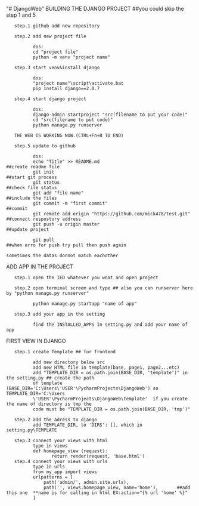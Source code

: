 "# DjangoWeb" 
BUILDING THE DJANGO PROJECT ##you could skip the step 1 and 5

       step.1 github add new repository

       step.2 add new project file

              dos:
              cd "project file"
              python -m venv "project name"

       step.3 start venv&install django

              dos:
              "project name"\script\activate.bat
              pip install django==2.0.7

       step.4 start django project

              dos:
              django-admin startproject "src(filename to put your code)"
              cd "src(filename to put code)"
              python manage.py runserver

       THE WEB IS WORKING NOW.(CTRL+Fn+B TO END)

       step.5 update to github

              dos:
              echo "Title" >> README.md                                      ##create readme file
              git init                                                       ##start git process
              git status                                                     ##check file status
              git add "file name"                                            ##include the files
              git commit -m "first commit"                                   ##commit
              git remote add origin "https://github.com/mick478/test.git"    ##connect respostory address
              git push -u origin master                                      ##update project
              
              git pull                                                       ##when erro for push try pull then push again
                                                                             sometimes the datas donnot match eachother 
              
ADD APP IN THE PROJECT

       step.1 open the IED whatever you wnat and open project
       
       step.2 open terminal screem and type ## also you can runserver here by "python manage.py runserver"
              
              python manage.py startapp "name of app"
              
       step.3 add your app in the setting
              
              find the INSTALLED_APPS in setting.py and add your name of app

FIRST VIEW IN DJANGO

       step.1 create Template ## for frontend
              
              add new directory below src
              add new HTML file in template(base, page1, page2...etc)
              add "TEMPLATE_DIR = os.path.join(BASE_DIR, 'template')" in the setting.py ## create the path
              of template (BASE_DIR='C:\Users\'USER'\PycharmProjects\DjangoWeb') so TEMPLATE_DIR='C:\Users
              \'USER'\PycharmProjects\DjangoWeb\template'  if you create the name of directory is tmp the 
              code must be "TEMPLATE_DIR = os.path.join(BASE_DIR, 'tmp')"
              
       step.2 add the adress to django
              add TEMPLATE_DIR, to 'DIRS': [], which in setting.py\TEMPLATE
              
       step.3 connect your views with html
              type in views
              def homepage_view (request):
                     return render(request, 'base.html')
       step.4 connect your views with urls
              type in urls
              from my_app import views
              urlpatterns = [
                  path('admin/', admin.site.urls),
                  path('', views.homepage_view, name='home'),       ##add this one  **name is for calling in html EX:action="{% url 'home' %}"
              ]
              
